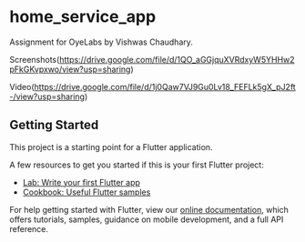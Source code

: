 # home_service_app

Assignment for OyeLabs by Vishwas Chaudhary.

Screenshots(https://drive.google.com/file/d/1QO_aGGjquXVRdxyW5YHHw2pFkGKvpxwo/view?usp=sharing)

Video(https://drive.google.com/file/d/1j0Qaw7VJ9Gu0Lv18_FEFLk5gX_pJ2ft-/view?usp=sharing)

## Getting Started

This project is a starting point for a Flutter application.

A few resources to get you started if this is your first Flutter project:

- [Lab: Write your first Flutter app](https://flutter.dev/docs/get-started/codelab)
- [Cookbook: Useful Flutter samples](https://flutter.dev/docs/cookbook)

For help getting started with Flutter, view our
[online documentation](https://flutter.dev/docs), which offers tutorials,
samples, guidance on mobile development, and a full API reference.
